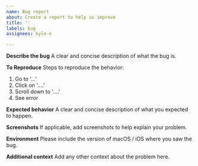 ```yaml
---
name: Bug report
about: Create a report to help us improve
title: ''
labels: bug
assignees: kyle-n

---
```


**Describe the bug**
A clear and concise description of what the bug is.

**To Reproduce**
Steps to reproduce the behavior:
1. Go to '...'
2. Click on '....'
3. Scroll down to '....'
4. See error

**Expected behavior**
A clear and concise description of what you expected to happen.

**Screenshots**
If applicable, add screenshots to help explain your problem.

**Environment**
Please include the version of macOS / iOS where you saw the bug.

**Additional context**
Add any other context about the problem here.

